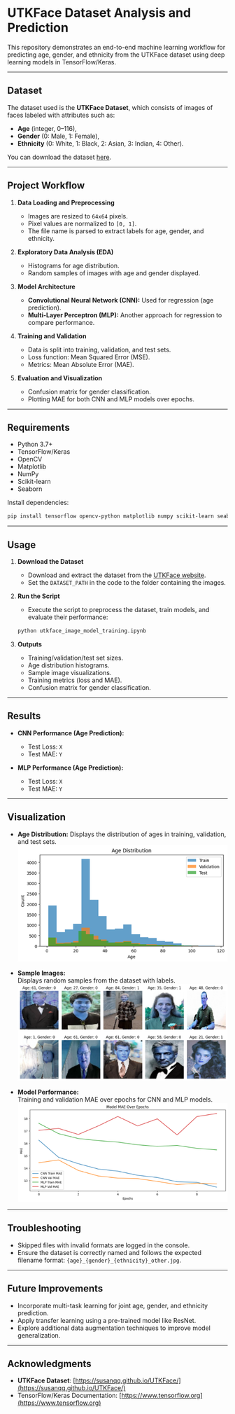 # UTKFace Dataset Analysis and Prediction
This repository demonstrates an end-to-end machine learning workflow for predicting age, gender, and ethnicity from the UTKFace dataset using deep learning models in TensorFlow/Keras.

---

## Dataset
The dataset used is the **UTKFace Dataset**, which consists of images of faces labeled with attributes such as:
- **Age** (integer, 0–116),
- **Gender** (0: Male, 1: Female),
- **Ethnicity** (0: White, 1: Black, 2: Asian, 3: Indian, 4: Other).

You can download the dataset [here](https://susanqq.github.io/UTKFace/).

---

## Project Workflow
1. **Data Loading and Preprocessing**  
   - Images are resized to `64x64` pixels.
   - Pixel values are normalized to `[0, 1]`.
   - The file name is parsed to extract labels for age, gender, and ethnicity.

2. **Exploratory Data Analysis (EDA)**  
   - Histograms for age distribution.
   - Random samples of images with age and gender displayed.

3. **Model Architecture**  
   - **Convolutional Neural Network (CNN):** Used for regression (age prediction).
   - **Multi-Layer Perceptron (MLP):** Another approach for regression to compare performance.

4. **Training and Validation**  
   - Data is split into training, validation, and test sets.
   - Loss function: Mean Squared Error (MSE).
   - Metrics: Mean Absolute Error (MAE).

5. **Evaluation and Visualization**  
   - Confusion matrix for gender classification.
   - Plotting MAE for both CNN and MLP models over epochs.

---

## Requirements
- Python 3.7+
- TensorFlow/Keras
- OpenCV
- Matplotlib
- NumPy
- Scikit-learn
- Seaborn

Install dependencies:
```bash
pip install tensorflow opencv-python matplotlib numpy scikit-learn seaborn
```

---

## Usage

1. **Download the Dataset**
   - Download and extract the dataset from the [UTKFace website](https://susanqq.github.io/UTKFace/).
   - Set the `DATASET_PATH` in the code to the folder containing the images.

2. **Run the Script**
   - Execute the script to preprocess the dataset, train models, and evaluate their performance:
   ```bash
   python utkface_image_model_training.ipynb
   ```

3. **Outputs**
   - Training/validation/test set sizes.
   - Age distribution histograms.
   - Sample image visualizations.
   - Training metrics (loss and MAE).
   - Confusion matrix for gender classification.

---

## Results
- **CNN Performance (Age Prediction):**
  - Test Loss: `X`
  - Test MAE: `Y`

- **MLP Performance (Age Prediction):**
  - Test Loss: `X`
  - Test MAE: `Y`

---

## Visualization
- **Age Distribution:**
  Displays the distribution of ages in training, validation, and test sets.  
  ![Age Distribution Example](age_distribution.png)

- **Sample Images:**  
  Displays random samples from the dataset with labels.  
  ![Sample Images](images.png)

- **Model Performance:**  
  Training and validation MAE over epochs for CNN and MLP models.  
  ![Performance Example](mae_plot.png)

---

## Troubleshooting
- Skipped files with invalid formats are logged in the console.
- Ensure the dataset is correctly named and follows the expected filename format: `{age}_{gender}_{ethnicity}_other.jpg`.

---

## Future Improvements
- Incorporate multi-task learning for joint age, gender, and ethnicity prediction.
- Apply transfer learning using a pre-trained model like ResNet.
- Explore additional data augmentation techniques to improve model generalization.

---

## Acknowledgments
- **UTKFace Dataset**: [https://susanqq.github.io/UTKFace/](https://susanqq.github.io/UTKFace/)
- TensorFlow/Keras Documentation: [https://www.tensorflow.org](https://www.tensorflow.org)
